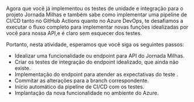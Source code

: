 ﻿Agora que você já implementou os testes de unidade e integração para o projeto Jornada Milhas e também sabe como implementar uma pipeline de CI/CD tanto no GitHub Actions quanto no Azure DevOps, te desafiamos a executar o fluxo completo para implementar novas funções idealizadas por você para nossa API,e é claro sem esquecer dos testes.  

Portanto, nesta atividade, esperamos que você siga os seguintes passos:

* Idealizar uma funcionalidade ou endpoint para API do Jornada Milhas.
* Criar os testes de integração do endpoint idealizado, que ainda não existe.
* Implementação do endpoint para atender as expectativas do teste .
* Commitar as alterações para a branch correspondente.
* Início automático da pipeline de CI/CD com os testes.
* Implantação da nova funcionalidade no ambiente do Azure.